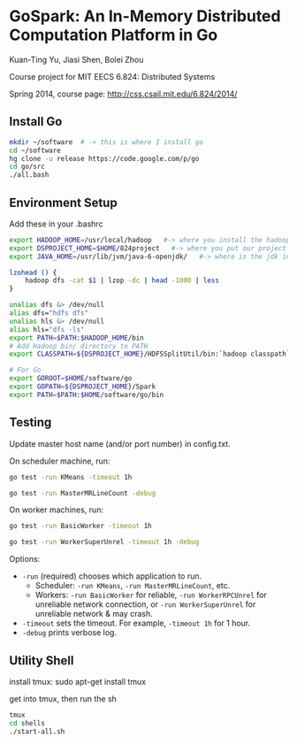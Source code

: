 GoSpark: An In-Memory Distributed Computation Platform in Go
==========

Kuan-Ting Yu, Jiasi Shen, Bolei Zhou

Course project for MIT EECS 6.824: Distributed Systems 

Spring 2014, course page: http://css.csail.mit.edu/6.824/2014/


Install Go
---------
```sh
mkdir ~/software  # -> this is where I install go
cd ~/software
hg clone -u release https://code.google.com/p/go
cd go/src
./all.bash
```

Environment Setup
--------

Add these in your .bashrc

```sh
export HADOOP_HOME=/usr/local/hadoop   #-> where you install the hadoop
export DSPROJECT_HOME=$HOME/824project   #-> where you put our project
export JAVA_HOME=/usr/lib/jvm/java-6-openjdk/   #-> where is the jdk installed

lzohead () {
	hadoop dfs -cat $1 | lzop -dc | head -1000 | less
}

unalias dfs &> /dev/null
alias dfs="hdfs dfs"
unalias hls &> /dev/null
alias hls="dfs -ls"
export PATH=$PATH:$HADOOP_HOME/bin
# Add Hadoop bin/ directory to PATH
export CLASSPATH=${DSPROJECT_HOME}/HDFSSplitUtil/bin:`hadoop classpath`:${CLASSPATH}

# For Go
export GOROOT=$HOME/software/go
export GOPATH=${DSPROJECT_HOME}/Spark
export PATH=$PATH:$HOME/software/go/bin
```

Testing
--------

Update master host name (and/or port number) in config.txt.

On scheduler machine, run:
```sh
go test -run KMeans -timeout 1h
```
```sh
go test -run MasterMRLineCount -debug
```

On worker machines, run:
```sh
go test -run BasicWorker -timeout 1h
```
```sh
go test -run WorkerSuperUnrel -timeout 1h -debug
```

Options:
* `-run` (required) chooses which application to run. 
  - Scheduler: `-run KMeans`, `-run MasterMRLineCount`, etc.
  - Workers: `-run BasicWorker` for reliable, `-run WorkerRPCUnrel` for unreliable network connection, or `-run WorkerSuperUnrel` for unreliable network & may crash.
* `-timeout` sets the timeout. For example, `-timeout 1h` for 1 hour.
* `-debug` prints verbose log.



Utility Shell
--------
install tmux: sudo apt-get install tmux

get into tmux, then run the sh
```sh
tmux
cd shells
./start-all.sh
```
